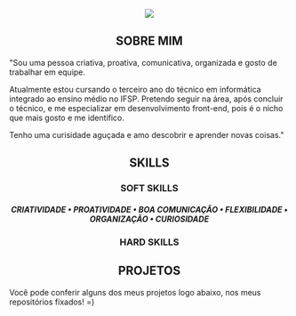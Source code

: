 



<p align="center">
 <img src= "https://media.discordapp.net/attachments/816888490955636747/864915060622098472/Ola_eu_Sou_a_Amanda.png?width=840&height=473  width="500"/>
       </p>
       
       
 <h2 align="center" >SOBRE MIM</h2>
 
 "Sou uma pessoa criativa, proativa, comunicativa, organizada e gosto de trabalhar em equipe. 
 
Atualmente estou cursando o terceiro ano do técnico em informática integrado ao ensino médio no IFSP. Pretendo seguir na área, após concluir o técnico, e me especializar em desenvolvimento front-end, pois é o nicho que mais gosto e me identifico.

Tenho uma curisidade aguçada e amo descobrir e aprender novas coisas."
      

<h2 align="center" >SKILLS</h2>

<h3 align="center" > SOFT SKILLS</h3>


<h5 align="center"

 CRIATIVIDADE • PROATIVIDADE • BOA COMUNICAÇÃO • FLEXIBILIDADE • ORGANIZAÇÃO • CURIOSIDADE </h5>

<h3 align="center" > HARD SKILLS</h3>

<h5 align="center"
  C • C# • JAVA • PHP • LÓGICA DE PROGRAMAÇÃO • HTML5 • CSS3</h5>


<h2 align="center" >PROJETOS</h2>

Você pode conferir alguns dos meus projetos logo abaixo, nos meus repositórios fixados! =)
